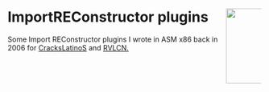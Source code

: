 ImportREConstructor plugins <img src="http://goo.gl/y0k7SI" align="right" height="150" style="max-width: 70px">
============

Some Import REConstructor plugins I wrote in ASM x86 back in 2006 for [CracksLatinoS](https://twitter.com/crackslatinos) and [RVLCN.](https://groups.google.com/forum/#!forum/RVLCN)
